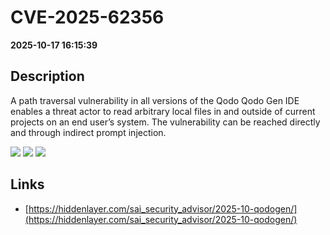 # CVE-2025-62356

**2025-10-17 16:15:39**

## Description
A path traversal vulnerability in all versions of the Qodo Qodo Gen IDE enables a threat actor to read arbitrary local files in and outside of current projects on an end user’s system. The vulnerability can be reached directly and through indirect prompt injection.

![](https://img.shields.io/static/v1?label=Score&message=7.5&color=red)
![](https://img.shields.io/static/v1?label=Severity&message=HIGH&color=red)
![](https://img.shields.io/static/v1?label=CWE&message=Traversal&color=green)

## Links
- [https://hiddenlayer.com/sai_security_advisor/2025-10-qodogen/](https://hiddenlayer.com/sai_security_advisor/2025-10-qodogen/)
